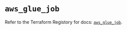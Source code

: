 # `aws_glue_job`

Refer to the Terraform Registory for docs: [`aws_glue_job`](https://registry.terraform.io/providers/hashicorp/aws/5.13.1/docs/resources/glue_job).
